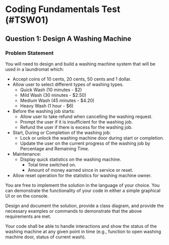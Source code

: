 # Coding Fundamentals Test (#TSW01)

## Question 1: Design A Washing Machine

### Problem Statement

You will need to design and build a washing machine system that will be used in a laundromat which:

- Accept coins of 10 cents, 20 cents, 50 cents and 1 dollar.
- Allow user to select different types of washing types.
  - Quick Wash (10 minutes - $2)
  - Mild Wash (30 minutes - $2.50)
  - Medium Wash (45 minutes - $4.20)
  - Heavy Wash (1 hour - $6)
- Before the washing job starts:
  - Allow user to take refund when cancelling the washing request.
  - Prompt the user if it is insufficient for the washing job.
  - Refund the user if there is excess for the washing job.
- Start, During or Completion of the washing job:
  - Lock or unlock the washing machine door during start or completion.
  - Update the user on the current progress of the washing job by Percentage and Remaining Time.
- Maintenance:
  - Display quick statistics on the washing machine.
    - Total time switched on.
    - Amount of money earned since in service or reset.
- Allow reset operation for the statistics for washing machine owner.

You are free to implement the solution in the language of your choice. You can demonstrate the functionality of your code in either a simple graphical UI or on the console.

Design and document the solution, provide a class diagram, and provide the necessary examples or commands to demonstrate that the above requirements are met.

Your code shall be able to handle interactions and show the status of the washing machine at any given point in time (e.g., function to open washing machine door, status of current wash).
